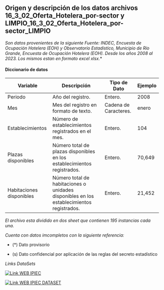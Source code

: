 ## Origen y descripción de los datos archivos 16_3_02_Oferta_Hotelera_por-sector y LIMPIO_16_3_02_Oferta_Hotelera_por-sector_LIMPIO

*Son datos provenientes de la siguiente Fuente: INDEC, Encuesta de Ocupación Hotelera (EOH) y Observatorio Estadístico, Municipio de Río Grande, Encuesta de Ocupación Hotelera (EOH).
Desde los años 2008 al 2023. Los mismos estan en formato excel xlsx.**

#### Diccionario de datos
| Variable | Descripción | Tipo de Dato | Ejemplo |
| ------------ | ------------ | ------------ | ------------ |
| Periodo | Año del registro. | Entero. | 2008 |
| Mes | Mes del registro en formato de texto. | Cadena de Caracteres.  | enero |
| Establecimientos | Número de establecimientos registrados en el mes. | Entero. | 104 |
| Plazas disponibles | Número total de plazas disponibles en los establecimientos registrados. | Entero. | 70,649 |
| Habitaciones disponibles | Número total de habitaciones o unidades disponibles en los establecimientos registrados. | Entero. | 21,452 |

*El archivo esta dividido en dos sheet que contienen 195 instancias cada una.*

*Cuenta con datos imcompletos con la siguiente referencia:*

- (*) Dato provisorio

- (s) Dato confidencial por aplicación de las reglas del secreto estadístico

*Links DataSets*

<p align="left">
    <a href="https://ipiec.tierradelfuego.gob.ar">
    <img src="https://img.shields.io/badge/Link_WEB_IPIEC-FFA500?style=for-the-badge&logo=Google-chrome&logoColor=white" alt="Link WEB IPIEC" />
  </a>
</p>

<p align="left">
    <a href="https://ipiec.tierradelfuego.gob.ar/estadisticas-economicas-2/">
    <img src="https://img.shields.io/badge/Link_WEB_IPIEC_DATASET-4285F4?style=for-the-badge&logo=Google-chrome&logoColor=white" alt="Link WEB IPIEC DATASET" />
  </a>
</p>

